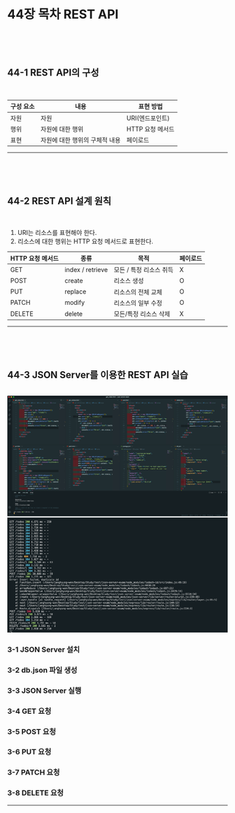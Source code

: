 # 44장 목차 REST API

<br>
<br>
<br>

## 44-1 REST API의 구성

<br>

| 구성 요소 | 내용                           | 표현 방법        |
| --------- | ------------------------------ | ---------------- |
| 자원      | 자원                           | URI(엔드포인트)  |
| 행위      | 자원에 대한 행위               | HTTP 요청 메서드 |
| 표현      | 자원에 대한 행위의 구체적 내용 | 페이로드         |

---

<br>
<br>
<br>

## 44-2 REST API 설계 원칙

<br>

1. URI는 리소스를 표현해야 한다.
2. 리소스에 대한 행위는 HTTP 요청 메서드로 표현한다.

| HTTP 요청 메서드 | 종류             | 목적                    | 페이로드 |
| ---------------- | ---------------- | ----------------------- | -------- |
| GET              | index / retrieve | 모든 / 특정 리소스 취득 | X        |
| POST             | create           | 리소스 생성             | O        |
| PUT              | replace          | 리소스의 전체 교체      | O        |
| PATCH            | modify           | 리소스의 일부 수정      | O        |
| DELETE           | delete           | 모든/특정 리소스 삭제   | X        |

---

<br>
<br>
<br>

## 44-3 JSON Server를 이용한 REST API 실습

<br>

<img src="../images/220812_1.png" alt="json-server-exam" width="600px"/>
<img src="../images/220812_2.png" alt="json-server-exam" width="600px"/>

<br>

### 3-1 JSON Server 설치

### 3-2 db.json 파일 생성

### 3-3 JSON Server 실행

### 3-4 GET 요청

### 3-5 POST 요청

### 3-6 PUT 요청

### 3-7 PATCH 요청

### 3-8 DELETE 요청

---

<br>
<br>
<br>
